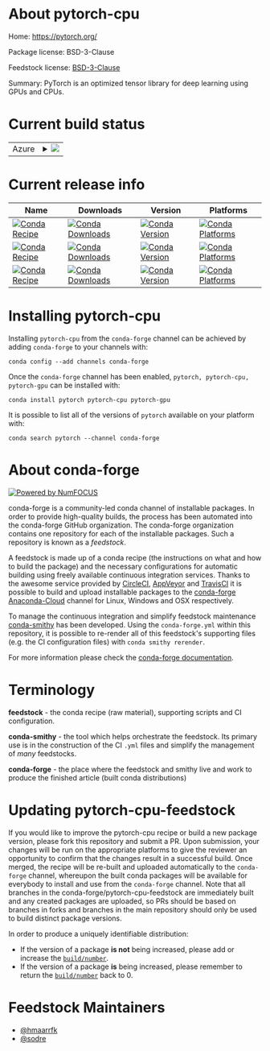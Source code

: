 About pytorch-cpu
=================

Home: https://pytorch.org/

Package license: BSD-3-Clause

Feedstock license: [BSD-3-Clause](https://github.com/conda-forge/pytorch-cpu-feedstock/blob/master/LICENSE.txt)

Summary: PyTorch is an optimized tensor library for deep learning using GPUs and CPUs.

Current build status
====================


<table>
    
  <tr>
    <td>Azure</td>
    <td>
      <details>
        <summary>
          <a href="https://dev.azure.com/conda-forge/feedstock-builds/_build/latest?definitionId=2441&branchName=master">
            <img src="https://dev.azure.com/conda-forge/feedstock-builds/_apis/build/status/pytorch-cpu-feedstock?branchName=master">
          </a>
        </summary>
        <table>
          <thead><tr><th>Variant</th><th>Status</th></tr></thead>
          <tbody><tr>
              <td>linux_64_cuda_compiler_version10.2cudnn7numpy1.17python3.6.____cpython</td>
              <td>
                <a href="https://dev.azure.com/conda-forge/feedstock-builds/_build/latest?definitionId=2441&branchName=master">
                  <img src="https://dev.azure.com/conda-forge/feedstock-builds/_apis/build/status/pytorch-cpu-feedstock?branchName=master&jobName=linux&configuration=linux_64_cuda_compiler_version10.2cudnn7numpy1.17python3.6.____cpython" alt="variant">
                </a>
              </td>
            </tr><tr>
              <td>linux_64_cuda_compiler_version10.2cudnn7numpy1.17python3.7.____cpython</td>
              <td>
                <a href="https://dev.azure.com/conda-forge/feedstock-builds/_build/latest?definitionId=2441&branchName=master">
                  <img src="https://dev.azure.com/conda-forge/feedstock-builds/_apis/build/status/pytorch-cpu-feedstock?branchName=master&jobName=linux&configuration=linux_64_cuda_compiler_version10.2cudnn7numpy1.17python3.7.____cpython" alt="variant">
                </a>
              </td>
            </tr><tr>
              <td>linux_64_cuda_compiler_version10.2cudnn7numpy1.17python3.8.____cpython</td>
              <td>
                <a href="https://dev.azure.com/conda-forge/feedstock-builds/_build/latest?definitionId=2441&branchName=master">
                  <img src="https://dev.azure.com/conda-forge/feedstock-builds/_apis/build/status/pytorch-cpu-feedstock?branchName=master&jobName=linux&configuration=linux_64_cuda_compiler_version10.2cudnn7numpy1.17python3.8.____cpython" alt="variant">
                </a>
              </td>
            </tr><tr>
              <td>linux_64_cuda_compiler_version10.2cudnn7numpy1.19python3.9.____cpython</td>
              <td>
                <a href="https://dev.azure.com/conda-forge/feedstock-builds/_build/latest?definitionId=2441&branchName=master">
                  <img src="https://dev.azure.com/conda-forge/feedstock-builds/_apis/build/status/pytorch-cpu-feedstock?branchName=master&jobName=linux&configuration=linux_64_cuda_compiler_version10.2cudnn7numpy1.19python3.9.____cpython" alt="variant">
                </a>
              </td>
            </tr><tr>
              <td>linux_64_cuda_compiler_version11.0cudnn8numpy1.17python3.6.____cpython</td>
              <td>
                <a href="https://dev.azure.com/conda-forge/feedstock-builds/_build/latest?definitionId=2441&branchName=master">
                  <img src="https://dev.azure.com/conda-forge/feedstock-builds/_apis/build/status/pytorch-cpu-feedstock?branchName=master&jobName=linux&configuration=linux_64_cuda_compiler_version11.0cudnn8numpy1.17python3.6.____cpython" alt="variant">
                </a>
              </td>
            </tr><tr>
              <td>linux_64_cuda_compiler_version11.0cudnn8numpy1.17python3.7.____cpython</td>
              <td>
                <a href="https://dev.azure.com/conda-forge/feedstock-builds/_build/latest?definitionId=2441&branchName=master">
                  <img src="https://dev.azure.com/conda-forge/feedstock-builds/_apis/build/status/pytorch-cpu-feedstock?branchName=master&jobName=linux&configuration=linux_64_cuda_compiler_version11.0cudnn8numpy1.17python3.7.____cpython" alt="variant">
                </a>
              </td>
            </tr><tr>
              <td>linux_64_cuda_compiler_version11.0cudnn8numpy1.17python3.8.____cpython</td>
              <td>
                <a href="https://dev.azure.com/conda-forge/feedstock-builds/_build/latest?definitionId=2441&branchName=master">
                  <img src="https://dev.azure.com/conda-forge/feedstock-builds/_apis/build/status/pytorch-cpu-feedstock?branchName=master&jobName=linux&configuration=linux_64_cuda_compiler_version11.0cudnn8numpy1.17python3.8.____cpython" alt="variant">
                </a>
              </td>
            </tr><tr>
              <td>linux_64_cuda_compiler_version11.0cudnn8numpy1.19python3.9.____cpython</td>
              <td>
                <a href="https://dev.azure.com/conda-forge/feedstock-builds/_build/latest?definitionId=2441&branchName=master">
                  <img src="https://dev.azure.com/conda-forge/feedstock-builds/_apis/build/status/pytorch-cpu-feedstock?branchName=master&jobName=linux&configuration=linux_64_cuda_compiler_version11.0cudnn8numpy1.19python3.9.____cpython" alt="variant">
                </a>
              </td>
            </tr><tr>
              <td>linux_64_cuda_compiler_version11.1cudnn8numpy1.17python3.6.____cpython</td>
              <td>
                <a href="https://dev.azure.com/conda-forge/feedstock-builds/_build/latest?definitionId=2441&branchName=master">
                  <img src="https://dev.azure.com/conda-forge/feedstock-builds/_apis/build/status/pytorch-cpu-feedstock?branchName=master&jobName=linux&configuration=linux_64_cuda_compiler_version11.1cudnn8numpy1.17python3.6.____cpython" alt="variant">
                </a>
              </td>
            </tr><tr>
              <td>linux_64_cuda_compiler_version11.1cudnn8numpy1.17python3.7.____cpython</td>
              <td>
                <a href="https://dev.azure.com/conda-forge/feedstock-builds/_build/latest?definitionId=2441&branchName=master">
                  <img src="https://dev.azure.com/conda-forge/feedstock-builds/_apis/build/status/pytorch-cpu-feedstock?branchName=master&jobName=linux&configuration=linux_64_cuda_compiler_version11.1cudnn8numpy1.17python3.7.____cpython" alt="variant">
                </a>
              </td>
            </tr><tr>
              <td>linux_64_cuda_compiler_version11.1cudnn8numpy1.17python3.8.____cpython</td>
              <td>
                <a href="https://dev.azure.com/conda-forge/feedstock-builds/_build/latest?definitionId=2441&branchName=master">
                  <img src="https://dev.azure.com/conda-forge/feedstock-builds/_apis/build/status/pytorch-cpu-feedstock?branchName=master&jobName=linux&configuration=linux_64_cuda_compiler_version11.1cudnn8numpy1.17python3.8.____cpython" alt="variant">
                </a>
              </td>
            </tr><tr>
              <td>linux_64_cuda_compiler_version11.1cudnn8numpy1.19python3.9.____cpython</td>
              <td>
                <a href="https://dev.azure.com/conda-forge/feedstock-builds/_build/latest?definitionId=2441&branchName=master">
                  <img src="https://dev.azure.com/conda-forge/feedstock-builds/_apis/build/status/pytorch-cpu-feedstock?branchName=master&jobName=linux&configuration=linux_64_cuda_compiler_version11.1cudnn8numpy1.19python3.9.____cpython" alt="variant">
                </a>
              </td>
            </tr><tr>
              <td>linux_64_cuda_compiler_version11.2cudnn8numpy1.17python3.6.____cpython</td>
              <td>
                <a href="https://dev.azure.com/conda-forge/feedstock-builds/_build/latest?definitionId=2441&branchName=master">
                  <img src="https://dev.azure.com/conda-forge/feedstock-builds/_apis/build/status/pytorch-cpu-feedstock?branchName=master&jobName=linux&configuration=linux_64_cuda_compiler_version11.2cudnn8numpy1.17python3.6.____cpython" alt="variant">
                </a>
              </td>
            </tr><tr>
              <td>linux_64_cuda_compiler_version11.2cudnn8numpy1.17python3.7.____cpython</td>
              <td>
                <a href="https://dev.azure.com/conda-forge/feedstock-builds/_build/latest?definitionId=2441&branchName=master">
                  <img src="https://dev.azure.com/conda-forge/feedstock-builds/_apis/build/status/pytorch-cpu-feedstock?branchName=master&jobName=linux&configuration=linux_64_cuda_compiler_version11.2cudnn8numpy1.17python3.7.____cpython" alt="variant">
                </a>
              </td>
            </tr><tr>
              <td>linux_64_cuda_compiler_version11.2cudnn8numpy1.17python3.8.____cpython</td>
              <td>
                <a href="https://dev.azure.com/conda-forge/feedstock-builds/_build/latest?definitionId=2441&branchName=master">
                  <img src="https://dev.azure.com/conda-forge/feedstock-builds/_apis/build/status/pytorch-cpu-feedstock?branchName=master&jobName=linux&configuration=linux_64_cuda_compiler_version11.2cudnn8numpy1.17python3.8.____cpython" alt="variant">
                </a>
              </td>
            </tr><tr>
              <td>linux_64_cuda_compiler_version11.2cudnn8numpy1.19python3.9.____cpython</td>
              <td>
                <a href="https://dev.azure.com/conda-forge/feedstock-builds/_build/latest?definitionId=2441&branchName=master">
                  <img src="https://dev.azure.com/conda-forge/feedstock-builds/_apis/build/status/pytorch-cpu-feedstock?branchName=master&jobName=linux&configuration=linux_64_cuda_compiler_version11.2cudnn8numpy1.19python3.9.____cpython" alt="variant">
                </a>
              </td>
            </tr><tr>
              <td>linux_64_cuda_compiler_versionNonecudnnundefinednumpy1.17python3.6.____cpython</td>
              <td>
                <a href="https://dev.azure.com/conda-forge/feedstock-builds/_build/latest?definitionId=2441&branchName=master">
                  <img src="https://dev.azure.com/conda-forge/feedstock-builds/_apis/build/status/pytorch-cpu-feedstock?branchName=master&jobName=linux&configuration=linux_64_cuda_compiler_versionNonecudnnundefinednumpy1.17python3.6.____cpython" alt="variant">
                </a>
              </td>
            </tr><tr>
              <td>linux_64_cuda_compiler_versionNonecudnnundefinednumpy1.17python3.7.____cpython</td>
              <td>
                <a href="https://dev.azure.com/conda-forge/feedstock-builds/_build/latest?definitionId=2441&branchName=master">
                  <img src="https://dev.azure.com/conda-forge/feedstock-builds/_apis/build/status/pytorch-cpu-feedstock?branchName=master&jobName=linux&configuration=linux_64_cuda_compiler_versionNonecudnnundefinednumpy1.17python3.7.____cpython" alt="variant">
                </a>
              </td>
            </tr><tr>
              <td>linux_64_cuda_compiler_versionNonecudnnundefinednumpy1.17python3.8.____cpython</td>
              <td>
                <a href="https://dev.azure.com/conda-forge/feedstock-builds/_build/latest?definitionId=2441&branchName=master">
                  <img src="https://dev.azure.com/conda-forge/feedstock-builds/_apis/build/status/pytorch-cpu-feedstock?branchName=master&jobName=linux&configuration=linux_64_cuda_compiler_versionNonecudnnundefinednumpy1.17python3.8.____cpython" alt="variant">
                </a>
              </td>
            </tr><tr>
              <td>linux_64_cuda_compiler_versionNonecudnnundefinednumpy1.19python3.9.____cpython</td>
              <td>
                <a href="https://dev.azure.com/conda-forge/feedstock-builds/_build/latest?definitionId=2441&branchName=master">
                  <img src="https://dev.azure.com/conda-forge/feedstock-builds/_apis/build/status/pytorch-cpu-feedstock?branchName=master&jobName=linux&configuration=linux_64_cuda_compiler_versionNonecudnnundefinednumpy1.19python3.9.____cpython" alt="variant">
                </a>
              </td>
            </tr><tr>
              <td>osx_64_numpy1.17python3.6.____cpython</td>
              <td>
                <a href="https://dev.azure.com/conda-forge/feedstock-builds/_build/latest?definitionId=2441&branchName=master">
                  <img src="https://dev.azure.com/conda-forge/feedstock-builds/_apis/build/status/pytorch-cpu-feedstock?branchName=master&jobName=osx&configuration=osx_64_numpy1.17python3.6.____cpython" alt="variant">
                </a>
              </td>
            </tr><tr>
              <td>osx_64_numpy1.17python3.7.____cpython</td>
              <td>
                <a href="https://dev.azure.com/conda-forge/feedstock-builds/_build/latest?definitionId=2441&branchName=master">
                  <img src="https://dev.azure.com/conda-forge/feedstock-builds/_apis/build/status/pytorch-cpu-feedstock?branchName=master&jobName=osx&configuration=osx_64_numpy1.17python3.7.____cpython" alt="variant">
                </a>
              </td>
            </tr><tr>
              <td>osx_64_numpy1.17python3.8.____cpython</td>
              <td>
                <a href="https://dev.azure.com/conda-forge/feedstock-builds/_build/latest?definitionId=2441&branchName=master">
                  <img src="https://dev.azure.com/conda-forge/feedstock-builds/_apis/build/status/pytorch-cpu-feedstock?branchName=master&jobName=osx&configuration=osx_64_numpy1.17python3.8.____cpython" alt="variant">
                </a>
              </td>
            </tr><tr>
              <td>osx_64_numpy1.19python3.9.____cpython</td>
              <td>
                <a href="https://dev.azure.com/conda-forge/feedstock-builds/_build/latest?definitionId=2441&branchName=master">
                  <img src="https://dev.azure.com/conda-forge/feedstock-builds/_apis/build/status/pytorch-cpu-feedstock?branchName=master&jobName=osx&configuration=osx_64_numpy1.19python3.9.____cpython" alt="variant">
                </a>
              </td>
            </tr><tr>
              <td>osx_arm64_python3.8.____cpython</td>
              <td>
                <a href="https://dev.azure.com/conda-forge/feedstock-builds/_build/latest?definitionId=2441&branchName=master">
                  <img src="https://dev.azure.com/conda-forge/feedstock-builds/_apis/build/status/pytorch-cpu-feedstock?branchName=master&jobName=osx&configuration=osx_arm64_python3.8.____cpython" alt="variant">
                </a>
              </td>
            </tr><tr>
              <td>osx_arm64_python3.9.____cpython</td>
              <td>
                <a href="https://dev.azure.com/conda-forge/feedstock-builds/_build/latest?definitionId=2441&branchName=master">
                  <img src="https://dev.azure.com/conda-forge/feedstock-builds/_apis/build/status/pytorch-cpu-feedstock?branchName=master&jobName=osx&configuration=osx_arm64_python3.9.____cpython" alt="variant">
                </a>
              </td>
            </tr><tr>
              <td>win_64_cuda_compiler_version11.1numpy1.17python3.6.____cpython</td>
              <td>
                <a href="https://dev.azure.com/conda-forge/feedstock-builds/_build/latest?definitionId=2441&branchName=master">
                  <img src="https://dev.azure.com/conda-forge/feedstock-builds/_apis/build/status/pytorch-cpu-feedstock?branchName=master&jobName=win&configuration=win_64_cuda_compiler_version11.1numpy1.17python3.6.____cpython" alt="variant">
                </a>
              </td>
            </tr><tr>
              <td>win_64_cuda_compiler_version11.1numpy1.17python3.7.____cpython</td>
              <td>
                <a href="https://dev.azure.com/conda-forge/feedstock-builds/_build/latest?definitionId=2441&branchName=master">
                  <img src="https://dev.azure.com/conda-forge/feedstock-builds/_apis/build/status/pytorch-cpu-feedstock?branchName=master&jobName=win&configuration=win_64_cuda_compiler_version11.1numpy1.17python3.7.____cpython" alt="variant">
                </a>
              </td>
            </tr><tr>
              <td>win_64_cuda_compiler_version11.1numpy1.17python3.8.____cpython</td>
              <td>
                <a href="https://dev.azure.com/conda-forge/feedstock-builds/_build/latest?definitionId=2441&branchName=master">
                  <img src="https://dev.azure.com/conda-forge/feedstock-builds/_apis/build/status/pytorch-cpu-feedstock?branchName=master&jobName=win&configuration=win_64_cuda_compiler_version11.1numpy1.17python3.8.____cpython" alt="variant">
                </a>
              </td>
            </tr><tr>
              <td>win_64_cuda_compiler_version11.1numpy1.19python3.9.____cpython</td>
              <td>
                <a href="https://dev.azure.com/conda-forge/feedstock-builds/_build/latest?definitionId=2441&branchName=master">
                  <img src="https://dev.azure.com/conda-forge/feedstock-builds/_apis/build/status/pytorch-cpu-feedstock?branchName=master&jobName=win&configuration=win_64_cuda_compiler_version11.1numpy1.19python3.9.____cpython" alt="variant">
                </a>
              </td>
            </tr><tr>
              <td>win_64_cuda_compiler_version11.2numpy1.17python3.6.____cpython</td>
              <td>
                <a href="https://dev.azure.com/conda-forge/feedstock-builds/_build/latest?definitionId=2441&branchName=master">
                  <img src="https://dev.azure.com/conda-forge/feedstock-builds/_apis/build/status/pytorch-cpu-feedstock?branchName=master&jobName=win&configuration=win_64_cuda_compiler_version11.2numpy1.17python3.6.____cpython" alt="variant">
                </a>
              </td>
            </tr><tr>
              <td>win_64_cuda_compiler_version11.2numpy1.17python3.7.____cpython</td>
              <td>
                <a href="https://dev.azure.com/conda-forge/feedstock-builds/_build/latest?definitionId=2441&branchName=master">
                  <img src="https://dev.azure.com/conda-forge/feedstock-builds/_apis/build/status/pytorch-cpu-feedstock?branchName=master&jobName=win&configuration=win_64_cuda_compiler_version11.2numpy1.17python3.7.____cpython" alt="variant">
                </a>
              </td>
            </tr><tr>
              <td>win_64_cuda_compiler_version11.2numpy1.17python3.8.____cpython</td>
              <td>
                <a href="https://dev.azure.com/conda-forge/feedstock-builds/_build/latest?definitionId=2441&branchName=master">
                  <img src="https://dev.azure.com/conda-forge/feedstock-builds/_apis/build/status/pytorch-cpu-feedstock?branchName=master&jobName=win&configuration=win_64_cuda_compiler_version11.2numpy1.17python3.8.____cpython" alt="variant">
                </a>
              </td>
            </tr><tr>
              <td>win_64_cuda_compiler_version11.2numpy1.19python3.9.____cpython</td>
              <td>
                <a href="https://dev.azure.com/conda-forge/feedstock-builds/_build/latest?definitionId=2441&branchName=master">
                  <img src="https://dev.azure.com/conda-forge/feedstock-builds/_apis/build/status/pytorch-cpu-feedstock?branchName=master&jobName=win&configuration=win_64_cuda_compiler_version11.2numpy1.19python3.9.____cpython" alt="variant">
                </a>
              </td>
            </tr><tr>
              <td>win_64_cuda_compiler_versionNonenumpy1.17python3.6.____cpython</td>
              <td>
                <a href="https://dev.azure.com/conda-forge/feedstock-builds/_build/latest?definitionId=2441&branchName=master">
                  <img src="https://dev.azure.com/conda-forge/feedstock-builds/_apis/build/status/pytorch-cpu-feedstock?branchName=master&jobName=win&configuration=win_64_cuda_compiler_versionNonenumpy1.17python3.6.____cpython" alt="variant">
                </a>
              </td>
            </tr><tr>
              <td>win_64_cuda_compiler_versionNonenumpy1.17python3.7.____cpython</td>
              <td>
                <a href="https://dev.azure.com/conda-forge/feedstock-builds/_build/latest?definitionId=2441&branchName=master">
                  <img src="https://dev.azure.com/conda-forge/feedstock-builds/_apis/build/status/pytorch-cpu-feedstock?branchName=master&jobName=win&configuration=win_64_cuda_compiler_versionNonenumpy1.17python3.7.____cpython" alt="variant">
                </a>
              </td>
            </tr><tr>
              <td>win_64_cuda_compiler_versionNonenumpy1.17python3.8.____cpython</td>
              <td>
                <a href="https://dev.azure.com/conda-forge/feedstock-builds/_build/latest?definitionId=2441&branchName=master">
                  <img src="https://dev.azure.com/conda-forge/feedstock-builds/_apis/build/status/pytorch-cpu-feedstock?branchName=master&jobName=win&configuration=win_64_cuda_compiler_versionNonenumpy1.17python3.8.____cpython" alt="variant">
                </a>
              </td>
            </tr><tr>
              <td>win_64_cuda_compiler_versionNonenumpy1.19python3.9.____cpython</td>
              <td>
                <a href="https://dev.azure.com/conda-forge/feedstock-builds/_build/latest?definitionId=2441&branchName=master">
                  <img src="https://dev.azure.com/conda-forge/feedstock-builds/_apis/build/status/pytorch-cpu-feedstock?branchName=master&jobName=win&configuration=win_64_cuda_compiler_versionNonenumpy1.19python3.9.____cpython" alt="variant">
                </a>
              </td>
            </tr>
          </tbody>
        </table>
      </details>
    </td>
  </tr>
</table>

Current release info
====================

| Name | Downloads | Version | Platforms |
| --- | --- | --- | --- |
| [![Conda Recipe](https://img.shields.io/badge/recipe-pytorch-green.svg)](https://anaconda.org/conda-forge/pytorch) | [![Conda Downloads](https://img.shields.io/conda/dn/conda-forge/pytorch.svg)](https://anaconda.org/conda-forge/pytorch) | [![Conda Version](https://img.shields.io/conda/vn/conda-forge/pytorch.svg)](https://anaconda.org/conda-forge/pytorch) | [![Conda Platforms](https://img.shields.io/conda/pn/conda-forge/pytorch.svg)](https://anaconda.org/conda-forge/pytorch) |
| [![Conda Recipe](https://img.shields.io/badge/recipe-pytorch--cpu-green.svg)](https://anaconda.org/conda-forge/pytorch-cpu) | [![Conda Downloads](https://img.shields.io/conda/dn/conda-forge/pytorch-cpu.svg)](https://anaconda.org/conda-forge/pytorch-cpu) | [![Conda Version](https://img.shields.io/conda/vn/conda-forge/pytorch-cpu.svg)](https://anaconda.org/conda-forge/pytorch-cpu) | [![Conda Platforms](https://img.shields.io/conda/pn/conda-forge/pytorch-cpu.svg)](https://anaconda.org/conda-forge/pytorch-cpu) |
| [![Conda Recipe](https://img.shields.io/badge/recipe-pytorch--gpu-green.svg)](https://anaconda.org/conda-forge/pytorch-gpu) | [![Conda Downloads](https://img.shields.io/conda/dn/conda-forge/pytorch-gpu.svg)](https://anaconda.org/conda-forge/pytorch-gpu) | [![Conda Version](https://img.shields.io/conda/vn/conda-forge/pytorch-gpu.svg)](https://anaconda.org/conda-forge/pytorch-gpu) | [![Conda Platforms](https://img.shields.io/conda/pn/conda-forge/pytorch-gpu.svg)](https://anaconda.org/conda-forge/pytorch-gpu) |

Installing pytorch-cpu
======================

Installing `pytorch-cpu` from the `conda-forge` channel can be achieved by adding `conda-forge` to your channels with:

```
conda config --add channels conda-forge
```

Once the `conda-forge` channel has been enabled, `pytorch, pytorch-cpu, pytorch-gpu` can be installed with:

```
conda install pytorch pytorch-cpu pytorch-gpu
```

It is possible to list all of the versions of `pytorch` available on your platform with:

```
conda search pytorch --channel conda-forge
```


About conda-forge
=================

[![Powered by NumFOCUS](https://img.shields.io/badge/powered%20by-NumFOCUS-orange.svg?style=flat&colorA=E1523D&colorB=007D8A)](http://numfocus.org)

conda-forge is a community-led conda channel of installable packages.
In order to provide high-quality builds, the process has been automated into the
conda-forge GitHub organization. The conda-forge organization contains one repository
for each of the installable packages. Such a repository is known as a *feedstock*.

A feedstock is made up of a conda recipe (the instructions on what and how to build
the package) and the necessary configurations for automatic building using freely
available continuous integration services. Thanks to the awesome service provided by
[CircleCI](https://circleci.com/), [AppVeyor](https://www.appveyor.com/)
and [TravisCI](https://travis-ci.com/) it is possible to build and upload installable
packages to the [conda-forge](https://anaconda.org/conda-forge)
[Anaconda-Cloud](https://anaconda.org/) channel for Linux, Windows and OSX respectively.

To manage the continuous integration and simplify feedstock maintenance
[conda-smithy](https://github.com/conda-forge/conda-smithy) has been developed.
Using the ``conda-forge.yml`` within this repository, it is possible to re-render all of
this feedstock's supporting files (e.g. the CI configuration files) with ``conda smithy rerender``.

For more information please check the [conda-forge documentation](https://conda-forge.org/docs/).

Terminology
===========

**feedstock** - the conda recipe (raw material), supporting scripts and CI configuration.

**conda-smithy** - the tool which helps orchestrate the feedstock.
                   Its primary use is in the construction of the CI ``.yml`` files
                   and simplify the management of *many* feedstocks.

**conda-forge** - the place where the feedstock and smithy live and work to
                  produce the finished article (built conda distributions)


Updating pytorch-cpu-feedstock
==============================

If you would like to improve the pytorch-cpu recipe or build a new
package version, please fork this repository and submit a PR. Upon submission,
your changes will be run on the appropriate platforms to give the reviewer an
opportunity to confirm that the changes result in a successful build. Once
merged, the recipe will be re-built and uploaded automatically to the
`conda-forge` channel, whereupon the built conda packages will be available for
everybody to install and use from the `conda-forge` channel.
Note that all branches in the conda-forge/pytorch-cpu-feedstock are
immediately built and any created packages are uploaded, so PRs should be based
on branches in forks and branches in the main repository should only be used to
build distinct package versions.

In order to produce a uniquely identifiable distribution:
 * If the version of a package **is not** being increased, please add or increase
   the [``build/number``](https://docs.conda.io/projects/conda-build/en/latest/resources/define-metadata.html#build-number-and-string).
 * If the version of a package **is** being increased, please remember to return
   the [``build/number``](https://docs.conda.io/projects/conda-build/en/latest/resources/define-metadata.html#build-number-and-string)
   back to 0.

Feedstock Maintainers
=====================

* [@hmaarrfk](https://github.com/hmaarrfk/)
* [@sodre](https://github.com/sodre/)

